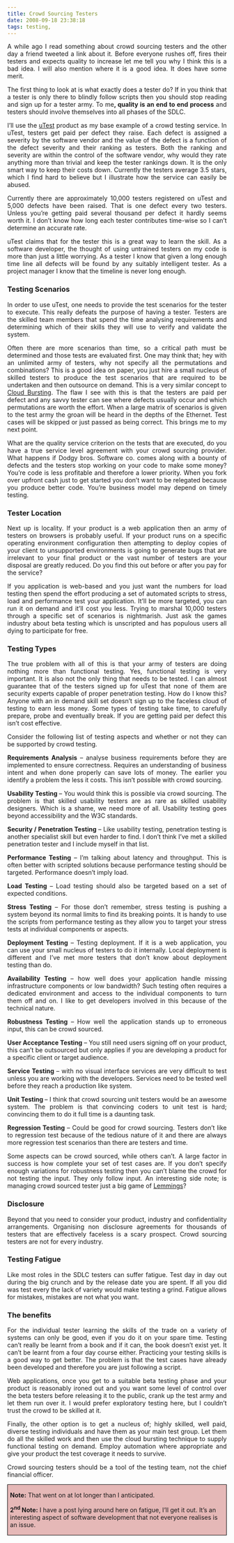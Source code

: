 ```yaml
---
title: Crowd Sourcing Testers
date: 2008-09-18 23:38:18
tags: testing, 
---
```

<p class="MsoNormal" style="text-align: justify;"><span>A while ago I read something about crowd sourcing testers and the other day a friend tweeted a link about it. Before everyone rushes off, fires their testers and expects quality to increase let me tell you why I think this is a bad idea. I will also mention where it is a good idea. It does have some merit.</span></p>
<p class="MsoNormal" style="text-align: justify;"><span>The first thing to look at is what exactly does a tester do? If in you think that a tester is only there to blindly follow scripts then you should stop reading and sign up for a tester army. To me<strong>, quality is an end to end process</strong> and testers should involve themselves into all phases of the SDLC.</span></p>
<p class="MsoNormal" style="text-align: justify;"><span>I’ll use the <a href="http://www.utest.com/index.htm">uTest</a> product as my base example of a crowd testing service. In uTest, testers get paid per defect they raise. Each defect is assigned a severity by the software vendor and the value of the defect is a function of the defect severity and their ranking as testers. Both the ranking and severity are within the control of the software vendor, why would they rate anything more than trivial and keep the tester rankings down. It is the only smart way to keep their costs down. Currently the testers average 3.5 stars, which I find hard to believe but I illustrate how the service can easily be abused.</span></p>
<p class="MsoNormal" style="text-align: justify;"><span>Currently there are approximately 10,000 testers registered on uTest and 5,000 defects have been raised. That is one defect every two testers. Unless you’re getting paid several thousand per defect it hardly seems worth it. I don’t know how long each tester contributes time-wise so I can’t determine an accurate rate.</span></p>
<p class="MsoNormal" style="text-align: justify;"><span>uTest claims that for the tester this is a great way to learn the skill. As a software developer, the thought of using untrained testers on my code is more than just a little worrying. As a tester I know that given a long enough time line all defects will be found by any suitably intelligent tester. As a project manager I know that the timeline is never long enough.</span></p>
<p class="MsoNormal" style="text-align: justify;"><span> </span></p>

<h3 class="MsoNormal" style="text-align: justify;"><strong><span>Testing Scenarios</span></strong></h3>
<p class="MsoNormal" style="text-align: justify;"><span>In order to use uTest, one needs to provide the test scenarios for the tester to execute. This really defeats the purpose of having a tester. Testers are the skilled team members that spend the time analysing requirements and determining which of their skills they will use to verify and validate the system. </span></p>
<p class="MsoNormal" style="text-align: justify;"><span>Often there are more scenarios than time, so a critical path must be determined and those tests are evaluated first. One may think that; hey with an unlimited army of testers, why not specify all the permutations and combinations? This is a good idea on paper, you just hire a small nucleus of skilled testers to produce the test scenarios that are required to be undertaken and then outsource on demand. This is a very similar concept to <a href="http://aws.typepad.com/aws/2008/08/cloudbursting-.html">Cloud Bursting</a>. The flaw I see with this is that the testers are paid per defect and any savvy tester can see where defects usually occur and which permutations are worth the effort. When a large matrix of scenarios is given to the test army the groan will be heard in the depths of the Ethernet. Test cases will be skipped or just passed as being correct. This brings me to my next point.</span></p>
<p class="MsoNormal" style="text-align: justify;"><span>What are the quality service criterion on the tests that are executed, do you have a true service level agreement with your crowd sourcing provider. What happens if Dodgy bros. Software co. comes along with a bounty of defects and the testers stop working on your code to make some money? You’re code is less profitable and therefore a lower priority. When you fork over upfront cash just to get started you don’t want to be relegated because you produce better code. You’re business model may depend on timely testing.</span></p>
<p class="MsoNormal" style="text-align: justify;"><span> </span></p>

<h3 class="MsoNormal" style="text-align: justify;"><strong><span>Tester Location</span></strong></h3>
<p class="MsoNormal" style="text-align: justify;"><span>Next up is locality. If your product is a web application then an army of testers on browsers is probably useful. If your product runs on a specific operating environment configuration then attempting to deploy copies of your client to unsupported environments is going to generate bugs that are irrelevant to your final product or the vast number of testers are your disposal are greatly reduced. Do you find this out before or after you pay for the service?</span></p>
<p class="MsoNormal" style="text-align: justify;"><span>If you application is web-based and you just want the numbers for load testing then spend the effort producing a set of automated scripts to stress, load and performance test your application. It’ll be more targeted, you can run it on demand and it’ll cost you less. Trying to marshal 10,000 testers through a specific set of scenarios is nightmarish. Just ask the games industry about beta testing which is unscripted and has populous users all dying to participate for free.</span></p>
<p class="MsoNormal" style="text-align: justify;"><span> </span></p>

<h3 class="MsoNormal" style="text-align: justify;"><strong><span>Testing Types</span></strong></h3>
<p class="MsoNormal" style="text-align: justify;"><span>The true problem with all of this is that your army of testers are doing nothing more than functional testing. Yes, functional testing is very important. It is also not the only thing that needs to be tested. I can almost guarantee that of the testers signed up for uTest that none of them are security experts capable of proper penetration testing. How do I know this? Anyone with an in demand skill set doesn’t sign up to the faceless cloud of testing to earn less money. Some types of testing take time, to carefully prepare, probe and eventually break. If you are getting paid per defect this isn’t cost effective.</span></p>
<p class="MsoNormal" style="text-align: justify;"><span>Consider the following list of testing aspects and whether or not they can be supported by crowd testing. </span></p>
<p class="MsoNormal" style="text-align: justify;"><span> </span></p>
<p class="MsoNormal" style="text-align: justify;"><span><strong>Requirements Analysis</strong> – analyse business requirements before they are implemented to ensure correctness. Requires an understanding of business intent and when done properly can save lots of money. The earlier you identify a problem the less it costs. This isn’t possible with crowd sourcing.</span></p>
<p class="MsoNormal" style="text-align: justify;"><span><strong>Usability Testing </strong>– You would think this is possible via crowd sourcing. The problem is that skilled usability testers are as rare as skilled usability designers. Which is a shame, we need more of all. Usability testing goes beyond accessibility and the W3C standards.</span></p>
<p class="MsoNormal" style="text-align: justify;"><span><strong>Security / Penetration Testing</strong> – Like usability testing, penetration testing is another specialist skill but even harder to find. I don’t think I’ve met a skilled penetration tester and I include myself in that list.</span></p>
<p class="MsoNormal" style="text-align: justify;"><span><strong>Performance Testing</strong> – I’m talking about latency and throughput. This is often better with scripted solutions because performance testing should be targeted. Performance doesn’t imply load.</span></p>
<p class="MsoNormal" style="text-align: justify;"><span><strong>Load Testing </strong>– Load testing should also be targeted based on a set of expected conditions.</span></p>
<p class="MsoNormal" style="text-align: justify;"><span><strong>Stress Testing</strong> – For those don’t remember, stress testing is pushing a system beyond its normal limits to find its breaking points. It is handy to use the scripts from performance testing as they allow you to target your stress tests at individual components or aspects.</span></p>
<p class="MsoNormal" style="text-align: justify;"><span><strong>Deployment Testing</strong> – Testing deployment. If it is a web application, you can use your small nucleus of testers to do it internally. Local deployment is different and I’ve met more testers that don’t know about deployment testing than do. </span></p>
<p class="MsoNormal" style="text-align: justify;"><span><strong>Availability Testing</strong> – how well does your application handle missing infrastructure components or low bandwidth? Such testing often requires a dedicated environment and access to the individual components to turn them off and on. I like to get developers involved in this because of the technical nature. </span></p>
<p class="MsoNormal" style="text-align: justify;"><span><strong>Robustness Testing</strong> – How well the application stands up to erroneous input, this can be crowd sourced. </span></p>
<p class="MsoNormal" style="text-align: justify;"><span><strong>User Acceptance Testing</strong> – You still need users signing off on your product, this can’t be outsourced but only applies if you are developing a product for a specific client or target audience.</span></p>
<p class="MsoNormal" style="text-align: justify;"><span><strong>Service Testing</strong> – with no visual interface services are very difficult to test unless you are working with the developers. Services need to be tested well before they reach a production like system.</span></p>
<p class="MsoNormal" style="text-align: justify;"><span><strong>Unit Testing </strong>– I think that crowd sourcing unit testers would be an awesome system. The problem is that convincing coders to unit test is hard; convincing them to do it full time is a daunting task.</span></p>
<p class="MsoNormal" style="text-align: justify;"><span><strong>Regression Testing</strong> – Could be good for crowd sourcing. Testers don’t like to regression test because of the tedious nature of it and there are always more regression test scenarios than there are testers and time. </span></p>
<p class="MsoNormal" style="text-align: justify;"><span> </span></p>
<p class="MsoNormal" style="text-align: justify;"><span>Some aspects can be crowd sourced, while others can’t. A large factor in success is how complete your set of test cases are. If you don’t specify enough variations for robustness testing then you can’t blame the crowd for not testing the input. They only follow input. An interesting side note; is managing crowd sourced tester just a big game of <a href="http://en.wikipedia.org/wiki/Lemmings_(video_game)">Lemmings</a>?</span></p>
<p class="MsoNormal" style="text-align: justify;"><span> </span></p>

<h3 class="MsoNormal" style="text-align: justify;"><strong><span>Disclosure</span></strong></h3>
<p class="MsoNormal" style="text-align: justify;"><span>Beyond that you need to consider your product, industry and confidentiality arrangements. Organising non disclosure agreements for thousands of testers that are effectively faceless is a scary prospect. Crowd sourcing testers are not for every industry.</span></p>
<p class="MsoNormal" style="text-align: justify;"><span> </span></p>

<h3 class="MsoNormal" style="text-align: justify;"><strong><span>Testing Fatigue</span></strong></h3>
<p class="MsoNormal" style="text-align: justify;"><span>Like most roles in the SDLC testers can suffer fatigue. Test day in day out during the big crunch and by the release date you are spent. If all you did was test every the lack of variety would make testing a grind. Fatigue allows for mistakes, mistakes are not what you want. </span></p>
<p class="MsoNormal" style="text-align: justify;"><span> </span></p>

<h3 class="MsoNormal" style="text-align: justify;"><strong><span>The benefits</span></strong></h3>
<p class="MsoNormal" style="text-align: justify;"><span>For the individual tester learning the skills of the trade on a variety of systems can only be good, even if you do it on your spare time. Testing can’t really be learnt from a book and if it can, the book doesn’t exist yet. It can’t be learnt from a four day course either. Practicing your testing skills is a good way to get better. The problem is that the test cases have already been developed and therefore you are just following a script.</span></p>
<p class="MsoNormal" style="text-align: justify;"><span>Web applications, once you get to a suitable beta testing phase and your product is reasonably ironed out and you want some level of control over the beta testers before releasing it to the public, crank up the test army and let them run over it. I would prefer exploratory testing here, but I couldn’t trust the crowd to be skilled at it.</span></p>
<p class="MsoNormal" style="text-align: justify;"><span>Finally, the other option is to get a nucleus of; highly skilled, well paid, diverse testing individuals and have them as your main test group. Let them do all the skilled work and then use the cloud bursting technique to supply functional testing on demand. Employ automation where appropriate and give your product the test coverage it needs to survive. </span></p>
<p class="MsoNormal" style="text-align: justify;"><span>Crowd sourcing testers should be a tool of the testing team, not the chief financial officer.</span></p>

<div style="border: 1pt solid windowtext; padding: 1pt 4pt; background: #e5b8b7 none repeat scroll 0% 0%; -moz-background-clip: -moz-initial; -moz-background-origin: -moz-initial; -moz-background-inline-policy: -moz-initial;">
<p class="MsoNoSpacing" style="border: medium none; padding: 0cm; background: #e5b8b7 none repeat scroll 0% 0%; -moz-background-clip: -moz-initial; -moz-background-origin: -moz-initial; -moz-background-inline-policy: -moz-initial;"><strong><span> </span></strong></p>
<p class="MsoNoSpacing" style="border: medium none; padding: 0cm; background: #e5b8b7 none repeat scroll 0% 0%; -moz-background-clip: -moz-initial; -moz-background-origin: -moz-initial; -moz-background-inline-policy: -moz-initial;"><strong><span>Note:</span></strong><span> That went on at lot longer than I anticipated.</span></p>
<p class="MsoNoSpacing" style="border: medium none; padding: 0cm; background: #e5b8b7 none repeat scroll 0% 0%; -moz-background-clip: -moz-initial; -moz-background-origin: -moz-initial; -moz-background-inline-policy: -moz-initial;"><span> </span></p>
<p class="MsoNoSpacing" style="border: medium none; padding: 0cm; background: #e5b8b7 none repeat scroll 0% 0%; -moz-background-clip: -moz-initial; -moz-background-origin: -moz-initial; -moz-background-inline-policy: -moz-initial;"><strong><span>2<sup>nd</sup> Note:</span></strong><span> I have a post lying around here on fatigue, I’ll get it out. It’s an interesting aspect of software development that not everyone realises is an issue.</span></p>
<p class="MsoNoSpacing" style="border: medium none; padding: 0cm; background: #e5b8b7 none repeat scroll 0% 0%; -moz-background-clip: -moz-initial; -moz-background-origin: -moz-initial; -moz-background-inline-policy: -moz-initial;"><span> </span></p>

</div>
<p class="MsoNormal" style="text-align: justify;"><span> </span></p>